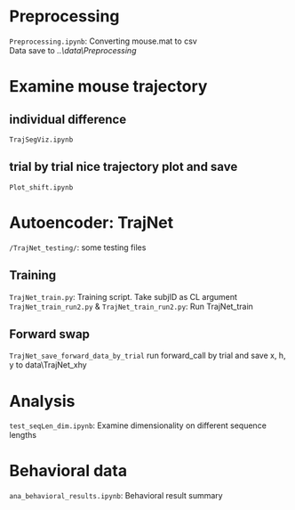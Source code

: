 # Preprocessing
`Preprocessing.ipynb`: Converting mouse.mat to csv  
Data save to *..\data\Preprocessing*

# Examine mouse trajectory 
## individual difference
`TrajSegViz.ipynb`

## trial by trial nice trajectory plot and save
`Plot_shift.ipynb`

# Autoencoder: TrajNet
``/TrajNet_testing/``: some testing files

## Training
`TrajNet_train.py`: Training script. Take subjID as CL argument  
`TrajNet_train_run2.py` & `TrajNet_train_run2.py`: Run TrajNet_train

## Forward swap 
`TrajNet_save_forward_data_by_trial` run forward_call by trial and save x, h, y to data\TrajNet_xhy


# Analysis
`test_seqLen_dim.ipynb`: Examine dimensionality on different sequence lengths 

# Behavioral data
`ana_behavioral_results.ipynb`: Behavioral result summary